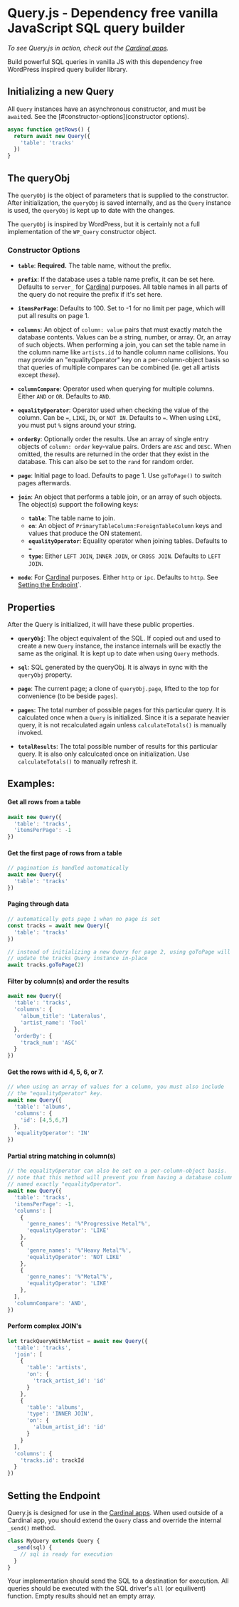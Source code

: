 # Query.js - Dependency free vanilla JavaScript SQL query builder

*To see Query.js in action, check out the
[Cardinal apps](https://cardinalapps.xyz).* 

Build powerful SQL queries in vanilla JS with this dependency free WordPress
inspired query builder library.

## Initializing a new Query
All `Query` instances have an asynchronous constructor, and must be `await`ed.
See the [#constructor-options](constructor options).

```javascript
async function getRows() {
  return await new Query({
    'table': 'tracks'
  })
}
```

## The queryObj

The `queryObj` is the object of parameters that is supplied to the constructor.
After initialization, the `queryObj` is saved internally, and as the `Query`
instance is used, the `queryObj` is kept up to date with the changes.

The `queryObj` is inspired by WordPress, but it is certainly not a full
implementation of the `WP_Query` constructor object.

### Constructor Options

- **`table`**: **Required.** The table name, without the prefix.

- **`prefix`**: If the database uses a table name prefix, it can be set here.
  Defaults to `server_` for [Cardinal](https://cardinalapps.xyz) purposes. All
  table names in all parts of the query do not require the prefix if it's set
  here.

- **`itemsPerPage`**: Defaults to 100. Set to -1 for no limit per page, which
  will put all results on page 1.

- **`columns`**: An object of `column: value` pairs that must exactly match the
  database contents. Values can be a string, number, or array. Or, an array
  of such objects. When performing a join, you can set the table name in
  the column name like `artists.id` to handle column name collisions. You
  may provide an "equalityOperator" key on a per-column-object basis so
  that queries of multiple compares can be combined (ie. get all artists
  except *these*).
   
- **`columnCompare`**: Operator used when querying for multiple columns. Either
  `AND` or `OR`. Defaults to `AND`.

- **`equalityOperator`**: Operator used when checking the value of the column.
  Can be `=`, `LIKE`, `IN`, or `NOT IN`. Defaults to `=`. When using `LIKE`,
  you must put `%` signs around your string.

- **`orderBy`**: Optionally order the results. Use an array of single entry
  objects of `column: order` key-value pairs. Orders are `ASC` and `DESC`.
  When omitted, the results are returned in the order that they exist in
  the database. This can also be set to the `rand` for random order.

- **`page`**: Initial page to load. Defaults to page 1. Use `goToPage()` to
  switch pages afterwards.

- **`join`**: An object that performs a table join, or an array of such
  objects. The object(s) support the following keys: 
   - **`table`**: The table name to join. 
   - **`on`**: An object of `PrimaryTableColumn:ForeignTableColumn` keys and
   values that produce the ON statement.
   - **`equalityOperator`**: Equality operator when joining tables. Defaults to `=`
   - **`type`**: Either `LEFT JOIN`, `INNER JOIN`, or `CROSS JOIN`. Defaults to
   `LEFT JOIN`.

- **`mode`**: For [Cardinal](https://cardinalapps.xyz) purposes. Either `http`
  or `ipc`. Defaults to `http`. See [Setting the
  Endpoint](#setting-the-endpoint)`.
  
## Properties

After the Query is initialized, it will have these public properties.

- **`queryObj`**: The object equivalent of the SQL. If copied out and used to
  create a new `Query` instance, the instance internals will be exactly the
  same as the original. It is kept up to date when using `Query` methods.

- **`sql`**: SQL generated by the queryObj. It is always in sync with the
  `queryObj` property.

- **`page`**: The current page; a clone of `queryObj.page`, lifted to the top for
  convenience (to be beside `pages`).

- **`pages`**: The total number of possible pages for this particular query. It
  is calculated once when a `Query` is initialized. Since it is a separate
  heavier query, it is not recalculated again unless `calculateTotals()` is
  manually invoked.

- **`totalResults`**: The total possible number of results for this particular
  query. It is also only calculcated once on initialization. Use
  `calculateTotals()` to manually refresh it.

## Examples:

#### Get all rows from a table
```javascript
await new Query({
  'table': 'tracks',
  'itemsPerPage': -1
})
```

#### Get the first page of rows from a table
```javascript
// pagination is handled automatically
await new Query({
  'table': 'tracks'
})
```

#### Paging through data
```javascript
// automatically gets page 1 when no page is set
const tracks = await new Query({
  'table': 'tracks'
})

// instead of initializing a new Query for page 2, using goToPage will 
// update the tracks Query instance in-place
await tracks.goToPage(2)
```

#### Filter by column(s) and order the results
```javascript
await new Query({
  'table': 'tracks',
  'columns': {
    'album_title': 'Lateralus',
    'artist_name': 'Tool'
  },
  'orderBy': {
    'track_num': 'ASC'
  }
})
```

#### Get the rows with id 4, 5, 6, or 7.
```javascript
// when using an array of values for a column, you must also include
// the "equalityOperator" key.
await new Query({
  'table': 'albums',
  'columns': {
    'id': [4,5,6,7]
  },
  'equalityOperator': 'IN'
})
```

#### Partial string matching in column(s)
```javascript
// the equalityOperator can also be set on a per-column-object basis.
// note that this method will prevent you from having a database column
// named exactly "equalityOperator".
await new Query({
  'table': 'tracks',
  'itemsPerPage': -1,
  'columns': [
    {
      'genre_names': '%"Progressive Metal"%',
      'equalityOperator': 'LIKE'
    },
    {
      'genre_names': '%"Heavy Metal"%',
      'equalityOperator': 'NOT LIKE'
    },
    {
      'genre_names': '%"Metal"%',
      'equalityOperator': 'LIKE'
    },
  ],
  'columnCompare': 'AND',
})
```

#### Perform complex JOIN's
```javascript
let trackQueryWithArtist = await new Query({
  'table': 'tracks',
  'join': [
    {
      'table': 'artists',
      'on': {
        'track_artist_id': 'id'
      }
    },
    {
      'table': 'albums',
      'type': 'INNER JOIN',
      'on': {
        'album_artist_id': 'id'
      }
    }
  ],
  'columns': {
    'tracks.id': trackId
  }
})
```

## Setting the Endpoint

Query.js is designed for use in the [Cardinal apps](https://cardinalapps.xyz).
When used outside of a Cardinal app, you should extend the `Query` class and
override the internal `_send()` method.

```javascript
class MyQuery extends Query {
  _send(sql) {
    // sql is ready for execution
  }
}
```

Your implementation should send the SQL to a destination for execution. All
queries should be executed with the SQL driver's `all` (or equilivent) function.
Empty results should net an empty array.